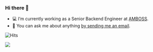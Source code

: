 ### Hi there 👋
- 💻 I’m currently working as a Senior Backend Engineer at [AMBOSS](https://amboss.com).
- 💬 You can ask me about anything [by sending me an email](mailto:salmahabdelhady@gmail.com?subject=[GITHUB] ).

![Hits](https://hitcounter.pythonanywhere.com/count/tag.svg?url=https%3A%2F%2Fgithub.com%2FSalmaAbdelhady)

<img src="https://media.giphy.com/media/48FhEMYGWji8/source.gif">
